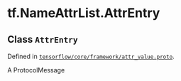 <div itemscope itemtype="http://developers.google.com/ReferenceObject">
<meta itemprop="name" content="tf.NameAttrList.AttrEntry" />
<meta itemprop="path" content="Stable" />
</div>

# tf.NameAttrList.AttrEntry

## Class `AttrEntry`





Defined in [`tensorflow/core/framework/attr_value.proto`](https://www.tensorflow.org/code/tensorflow/core/framework/attr_value.proto).

A ProtocolMessage

